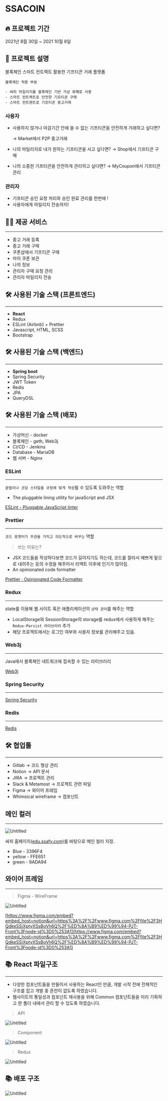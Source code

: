 # SSACOIN

## 🔥 프로젝트 기간
2021년 8월 30일 ~ 2021 10월 8일

## 📓 프로젝트 설명
블록체인 스마트 컨트랙트 활용한 기프티콘 거래 플랫폼
```
블록체인 적용 부분

- 싸피 마일리지를 블록체인 기반 가상 화폐로 사용
- 스마트 컨트랙트로 안전한 기프티콘 구매
- 스마트 컨트랜트로 기프티콘 중고거래
```

### 사용자

- 사용하지 않거나 마감기간 안에 쓸 수 없는 기프티콘을 안전하게 거래하고 싶다면?
    
    → Market에서 P2P 중고거래
    
- 나의 마일리지로 내가 원하는 기프티콘을 사고 싶다면? → Shop에서 기프티콘 구매
- 나의 소중한 기프티콘을 안전하게 관리하고 싶다면? → MyCoupon에서 기프티콘 관리

### 관리자

- 기프티콘 승인 요청 처리와 승인 완료 관리를 한번에 !
- 사용자에게 마일리지 전송까지!

## 👩‍💻 제공 서비스

---

- 중고 거래 등록
- 중고 거래 구매
- 쿠폰샵에서 기프티콘 구매
- 마이 쿠폰 보관
- 나의 정보
- 관리자 구매 요청 관리
- 관리자 마일리지 전송

## 🛠️ 사용된 기술 스택 (프론트엔드)

---

- **React**
- Redux
- ESLint (Airbnb) + Prettier
- Javascript, HTML, SCSS
- Bootstrap

## 🛠️ 사용된 기술 스택 (백엔드)

---

- **Spring boot**
- Spring Security
- JWT Token
- Redis
- JPA
- QueryDSL

## 🛠️ 사용된 기술 스택 (배포)

---

- 가상머신 - docker
- 블록체인 - geth, Web3j
- CI/CD - Jenkins
- Database - MariaDB
- 웹 서버 - Nginx

### ESLint

---

`문법이나 코딩 스타일을 규정에 맞게 작성`될 수 있도록 도와주는 역할

- The pluggable lining utility for javaScript and JSX

[ESLint - Pluggable JavaScript linter](https://eslint.org/)

### Prettier

---

`코드 포맷터가 주관을 가지고 의도적으로 바꾸는` 역할

> 쓰는 이유는?
> 
- JSX 코드들을 작성하다보면 코드가 길어지기도 하는데, 코드를 잘라서 예쁘게 밑으로 내려주는 등의 수정을 해주어서 리액트 이후에 인기가 많아짐.
- An opinionated code formatter

[Prettier · Opinionated Code Formatter](https://prettier.io/)

### Redux

---

state를 이용해 웹 사이트 혹은 애플리케이션의 `상태 관리`를 해주는 역할

- LocalStorage와 SessionStorage의 storage를 redux에서 사용하게 해주는 `Redux-Persist 라이브러리` 추가
- 해당 프로젝트에서는 로그인 여부와 사용자 정보를 관리해주고 있음.

### Web3j

---

Java에서 블록체인 네트워크에 접속할 수 있는 라이브러리 

[Web3j](https://docs.web3j.io/4.8.7/)

### Spring Security

---

[Spring Security](https://spring.io/projects/spring-security)

### Redis

---

[Redis](https://redis.io/)

## 🛠️ 협업툴

---

- Gitlab → 코드 형상 관리
- Notion → API 문서
- JIRA → 프로젝트 관리
- Slack & Metamost → 프로젝트 관련 파일
- Figma → 와이어 프레임
- Whimsical wireframe → 컴포넌트

## 메인 컬러

---

![Untitled](https://s3-us-west-2.amazonaws.com/secure.notion-static.com/9b9f5a46-5c67-4551-ad24-0f610eb730be/Untitled.png)

싸피 홈페이지([edu.ssafy.com](http://edu.ssafy.com/))를 바탕으로 메인 컬러 지정.

- Blue - 3396F4
- yellow - FFE651
- green - 9ADA94

## 와이어 프레임

---

> Figma - WireFrame
> 

![Untitled](https://s3-us-west-2.amazonaws.com/secure.notion-static.com/31a658cb-66ef-45df-b0e3-5f61b5961464/Untitled.png)

[https://www.figma.com/embed?embed_host=notion&url=https%3A%2F%2Fwww.figma.com%2Ffile%2F3HQdkeSSiXptyXSsBoVh6Q%2F%ED%8A%B9%ED%99%94-PJT-Front%3Fnode-id%3D0%253A1](https://www.figma.com/embed?embed_host=notion&url=https%3A%2F%2Fwww.figma.com%2Ffile%2F3HQdkeSSiXptyXSsBoVh6Q%2F%ED%8A%B9%ED%99%94-PJT-Front%3Fnode-id%3D0%253A1)

## 📚 React 파일구조

---

- 다양한 컴포넌트들을 만들어서 사용하는 React인 만큼, 개발 시작 전에 전체적인 구조를 잡고 개발 중 혼란이 없도록 하였습니다.
- 웹사이트의 통일성과 컴포넌트 재사용을 위해 Common 컴포넌트들을 미리 기획하고 한 폴더 내에서 관리 할 수 있도록 하였습니다.

> API
> 

![Untitled](https://s3-us-west-2.amazonaws.com/secure.notion-static.com/2e014e23-5759-4a00-beeb-fb1c3f729e7e/Untitled.png)

> Component
> 

![Untitled](https://s3-us-west-2.amazonaws.com/secure.notion-static.com/737e588a-34df-490a-8802-f6eef2a78ac5/Untitled.png)

> Redux
> 

![Untitled](https://s3-us-west-2.amazonaws.com/secure.notion-static.com/8438aa6a-67e5-4c03-92e9-9d54125441c3/Untitled.png)

## 📚 배포 구조

![Untitled](https://s3-us-west-2.amazonaws.com/secure.notion-static.com/e23a3044-c9dd-4669-b543-1934b6a9b510/Untitled.png)
